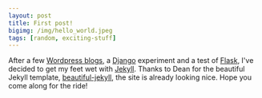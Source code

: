 ```yaml
---
layout: post
title: First post!
bigimg: /img/hello_world.jpeg
tags: [random, exciting-stuff]
---
```


After a few [Wordpress blogs](https://wordpress.com/), a [Django](https://www.djangoproject.com/) experiment and a test of [Flask](http://flask.pocoo.org/), I've decided to get my feet wet with [Jekyll](https://jekyllrb.com/). Thanks to Dean for the beautiful Jekyll template, [beautiful-jekyll](https://github.com/daattali/beautiful-jekyll), the site is already looking nice. Hope you come along for the ride!
